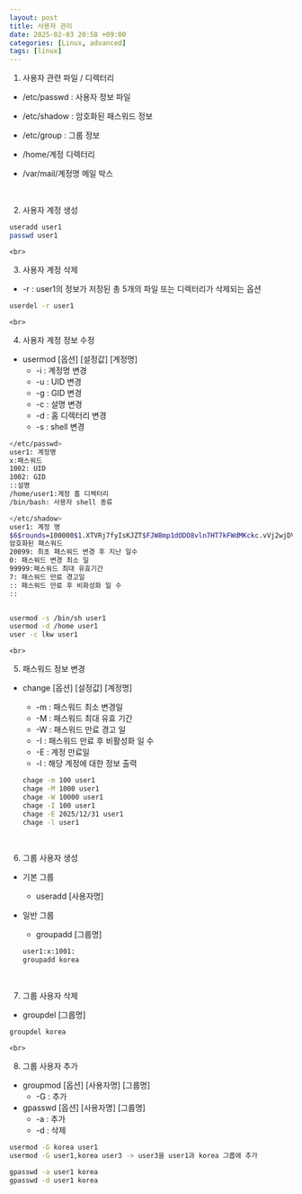 ```yaml
---
layout: post
title: 사용자 관리
date: 2025-02-03 20:58 +09:00
categories: [Linux, advanced]
tags: [linux]     
---
```


1. 사용자 관련 파일 / 디렉터리
- /etc/passwd : 사용자 정보 파일
- /etc/shadow : 암호화된 패스워드 정보
- /etc/group : 그룹 정보
- /home/계정 디렉터리
- /var/mail/계정명 메일 박스

    <br>
2. 사용자 계정 생성
```bash
useradd user1
passwd user1
```

    <br>
3. 사용자 계정 삭제
- -r : user1의 정보가 저장된 총 5개의 파일 또는 디렉터리가 삭제되는 옵션
```bash
userdel -r user1
```

    <br>
4. 사용자 계정 정보 수정
- usermod [옵션] [설정값] [계정명]
    - -i : 계정명 변경
    - -u : UID 변경
    - -g : GID 변경
    - -c : 설명 변경
    - -d : 홈 디렉터리 변경
    - -s : shell 변경

```bash
</etc/passwd>
user1: 계정명
x:패스워드
1002: UID
1002: GID
::설명
/home/user1:계정 홈 디렉터리
/bin/bash: 사용자 shell 종류

</etc/shadow>
user1: 계정 명
$6$rounds=100000$1.XTVRj7fyIsKJZT$FJW8mp1dODO8vln7HT7kFWdMKckc.vVj2wjDVSOJP.b/5exvtgXYQ1cY7d3mqBm2aveKhohs1gVuCag6JuZJ71: 
암호화된 패스워드
20099: 최초 패스워드 변경 후 지난 일수
0: 패스워드 변경 최소 일
99999:패스워드 최대 유효기간
7: 패스워드 만료 경고일
:: 패스워드 만료 후 비화성화 일 수
:: 


usermod -s /bin/sh user1
usermod -d /home user1
user -c lkw user1
```

    <br>
5. 패스워드 정보 변경
- change [옵션] [설정값] [계정명]
    - -m : 패스워드 최소 변경일
    - -M : 패스워드 최대 유효 기간
    - -W : 패스워드 만료 경고 일
    - -I : 패스워드 만료 후 비활성화 일 수 
    - -E : 계정 만료일
    - -l : 해당 계정에 대한 정보 출력
    ```bash
    chage -m 100 user1
    chage -M 1000 user1
    chage -W 10000 user1
    chage -I 100 user1
    chage -E 2025/12/31 user1
    chage -l user1
    ```

    <br>
6. 그룹 사용자 생성
- 기본 그룹
    - useradd [사용자명]
- 일반 그룹
    - groupadd [그룹명]
    ```bash
    user1:x:1001:
    groupadd korea
    ```

    <br>
7. 그룹 사용자 삭제
- groupdel [그룹명]
```bash
groupdel korea
```

    <br>
8. 그룹 사용자 추가
- groupmod [옵션] [사용자명] [그룹명]
    - -G : 추가
- gpasswd [옵션] [사용자명] [그룹명]
    - -a : 추가
    - -d : 삭제

```bash
usermod -G korea user1
usermod -G user1,korea user3 -> user3을 user1과 korea 그룹에 추가

gpasswd -a user1 korea
gpasswd -d user1 korea
```